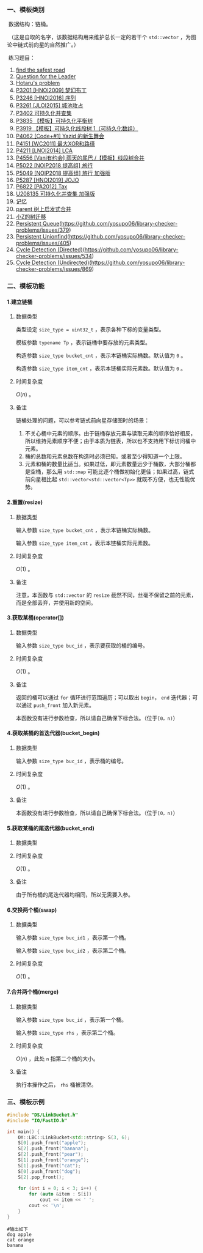 ### 一、模板类别

​	数据结构：链桶。

​	（这是自取的名字，该数据结构用来维护总长一定的若干个 `std::vector` ，为图论中链式前向星的自然推广。）

​	练习题目：

1. [find the safest road](https://acm.hdu.edu.cn/showproblem.php?pid=1596)
2. [Question for the Leader](https://acm.hdu.edu.cn/showproblem.php?pid=5329)
3. [Hotaru's problem](https://acm.hdu.edu.cn/showproblem.php?pid=5371)
4. [P3201 [HNOI2009] 梦幻布丁](https://www.luogu.com.cn/problem/P3201)
5. [P3246 [HNOI2016] 序列](https://www.luogu.com.cn/problem/P3246)
6. [P3261 [JLOI2015] 城池攻占](https://www.luogu.com.cn/problem/P3261)
7. [P3402 可持久化并查集](https://www.luogu.com.cn/problem/P3402)
8. [P3835 【模板】可持久化平衡树](https://www.luogu.com.cn/problem/P3835)
9. [P3919 【模板】可持久化线段树 1（可持久化数组）](https://www.luogu.com.cn/problem/P3919)
10. [P4062 [Code+#1] Yazid 的新生舞会](https://www.luogu.com.cn/problem/P4062)
11. [P4151 [WC2011] 最大XOR和路径](https://www.luogu.com.cn/problem/P4151)
12. [P4211 [LNOI2014] LCA](https://www.luogu.com.cn/problem/P4211)
13. [P4556 [Vani有约会] 雨天的尾巴 /【模板】线段树合并](https://www.luogu.com.cn/problem/P4556)
14. [P5022 [NOIP2018 提高组] 旅行](https://www.luogu.com.cn/problem/P5022)
15. [P5049 [NOIP2018 提高组] 旅行 加强版](https://www.luogu.com.cn/problem/P5049)
16. [P5287 [HNOI2019] JOJO](https://www.luogu.com.cn/problem/P5287)
17. [P6822 [PA2012] Tax](https://www.luogu.com.cn/problem/P6822)
18. [U208135 可持久化并查集 加强版](https://www.luogu.com.cn/problem/U208135)
19. [记忆](https://ac.nowcoder.com/acm/problem/274793)
20. [parent 树上启发式合并](https://ac.nowcoder.com/acm/problem/274852)
21. [小Z的树迁移](https://ac.nowcoder.com/acm/problem/281601)
22. [Persistent Queue](https://judge.yosupo.jp/problem/persistent_queue)(https://github.com/yosupo06/library-checker-problems/issues/379)
23. [Persistent Unionfind](https://judge.yosupo.jp/problem/persistent_unionfind)(https://github.com/yosupo06/library-checker-problems/issues/405)
24. [Cycle Detection (Directed)](https://judge.yosupo.jp/problem/cycle_detection)(https://github.com/yosupo06/library-checker-problems/issues/534)
25. [Cycle Detection (Undirected)](https://judge.yosupo.jp/problem/cycle_detection_undirected)(https://github.com/yosupo06/library-checker-problems/issues/869)




### 二、模板功能

#### 1.建立链桶

1. 数据类型

   类型设定 `size_type = uint32_t` ，表示各种下标的变量类型。

   模板参数 `typename Tp` ，表示链桶中要存放的元素类型。

   构造参数 `size_type bucket_cnt` ，表示本链桶实际桶数。默认值为 `0` 。

   构造参数 `size_type item_cnt` ，表示本链桶实际元素数。默认值为 `0` 。

2. 时间复杂度

   $O(n)$ 。

3. 备注

   链桶处理的问题，可以参考链式前向星存储图时的场景：

   1. 不关心桶中元素的顺序。由于链桶存放元素与读取元素的顺序恰好相反，所以维持元素顺序不便；由于本质为链表，所以也不支持用下标访问桶中元素。
   2. 桶的总数和元素总数在构造时必须已知。或者至少得知道一个上限。
   3. 元素和桶的数量比适当。如果过低，即元素数量远少于桶数，大部分桶都是空桶，那么用 `std::map` 可能比逐个桶做初始化更佳；如果过高，链式前向星相比起 `std::vector<std::vector<Tp>>` 就既不方便，也无性能优势。

#### 2.重置(resize)

1. 数据类型

   输入参数 `size_type bucket_cnt` ，表示本链桶实际桶数。

   输入参数 `size_type item_cnt` ，表示本链桶实际元素数。

2. 时间复杂度

   $O(1)$ 。

3. 备注

   注意，本函数与 `std::vector` 的 `resize` 截然不同，丝毫不保留之前的元素，而是全部丢弃，并使用新的空间。

#### 3.获取某桶(operator[])

1. 数据类型

   输入参数 `size_type buc_id` ，表示要获取的桶的编号。

2. 时间复杂度

   $O(1)$ 。

3. 备注

   返回的桶可以通过 `for` 循环进行范围遍历；可以取出 `begin`， `end` 迭代器；可以通过 `push_front` 加入新元素。
   
   本函数没有进行参数检查，所以请自己确保下标合法。（位于`[0，n)`）

#### 4.获取某桶的首迭代器(bucket_begin)

1. 数据类型

   输入参数 `size_type buc_id` ，表示桶的编号。

2. 时间复杂度

   $O(1)$ 。

3. 备注

   本函数没有进行参数检查，所以请自己确保下标合法。（位于`[0，n)`）

#### 5.获取某桶的尾迭代器(bucket_end)

1. 数据类型

2. 时间复杂度

   $O(1)$ 。

3. 备注

   由于所有桶的尾迭代器均相同，所以无需要入参。
   
#### 6.交换两个桶(swap)

1. 数据类型

   输入参数 `size_type buc_id1` ，表示第一个桶。
   
   输入参数 `size_type buc_id2` ，表示第二个桶。

2. 时间复杂度

   $O(1)$ 。
   
#### 7.合并两个桶(merge)

1. 数据类型

   输入参数 `size_type buc_id` ，表示第一个桶。
   
   输入参数 `size_type rhs` ，表示第二个桶。

2. 时间复杂度

   $O(n)$ ，此处 `n` 指第二个桶的大小。
   
3. 备注

   执行本操作之后， `rhs` 桶被清空。


### 三、模板示例

```c++
#include "DS/LinkBucket.h"
#include "IO/FastIO.h"

int main() {
    OY::LBC::LinkBucket<std::string> S(3, 6);
    S[0].push_front("apple");
    S[2].push_front("banana");
    S[2].push_front("pear");
    S[1].push_front("orange");
    S[1].push_front("cat");
    S[0].push_front("dog");
    S[2].pop_front();
    
    for (int i = 0; i < 3; i++) {
        for (auto &item : S[i])
            cout << item << ' ';
        cout << '\n';
    }
}
```

```
#输出如下
dog apple 
cat orange 
banana 

```

